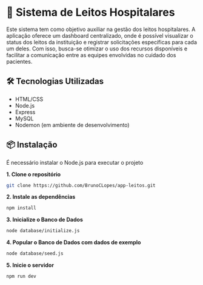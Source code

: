 # 🏥 Sistema de Leitos Hospitalares 
Este sistema tem como objetivo auxiliar na gestão dos leitos hospitalares. A aplicação oferece um dashboard centralizado, onde é possível visualizar o status dos leitos da instituição e registrar solicitações específicas para cada um deles. Com isso, busca-se otimizar o uso dos recursos disponíveis e facilitar a comunicação entre as equipes envolvidas no cuidado dos pacientes.

## 🛠️ Tecnologias Utilizadas
- HTML/CSS
- Node.js
- Express
- MySQL
- Nodemon (em ambiente de desenvolvimento)

## 📦 Instalação
  É necessário instalar o Node.js para executar o projeto

**1. Clone o repositório**
```bash
git clone https://github.com/BrunoCLopes/app-leitos.git
```

**2. Instale as dependências**
```bash
npm install
```

**3. Inicialize o Banco de Dados**
```bash
node database/initialize.js
```

**4. Popular o Banco de Dados com dados de exemplo**
```bash
node database/seed.js
```

**5. Inicie o servidor**
```bash
npm run dev
```
